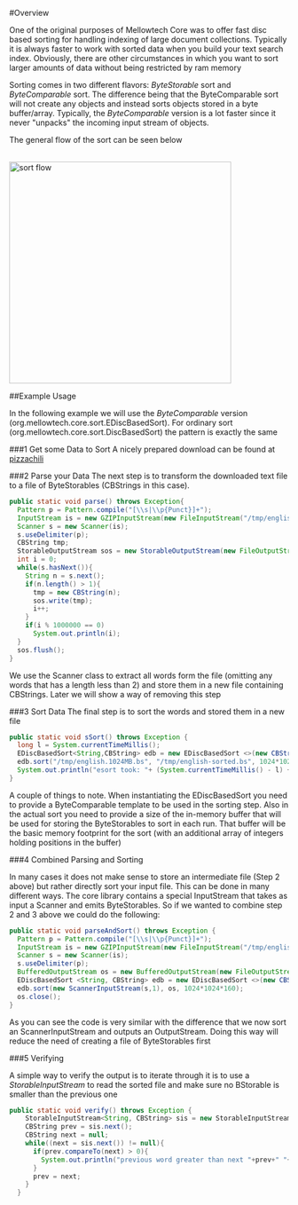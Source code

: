 #Overview

One of the original purposes of Mellowtech Core was to offer fast disc based sorting for handling indexing of 
large document collections. Typically it is always faster to work with sorted data when you build your text search index. Obviously, there
are other circumstances in which you want to sort larger amounts of data without being restricted by ram memory

Sorting comes in two different flavors: *ByteStorable* sort and *ByteComparable* sort. The difference being that the ByteComparable sort
will not create any objects and instead sorts objects stored in a byte buffer/array. Typically, the *ByteComparable* version is a lot
faster since it never "unpacks" the incoming input stream of objects.

The general flow of the sort can be seen below

<br/>
<img src="img/sort.png" alt="sort flow" style="height:400px"/>

##Example Usage

In the following example we will use the *ByteComparable* version (org.mellowtech.core.sort.EDiscBasedSort). For ordinary sort
(org.mellowtech.core.sort.DiscBasedSort) the pattern is exactly the same

###1 Get some Data to Sort
A nicely prepared download can be found at [pizzachili](http://pizzachili.dcc.uchile.cl/texts/nlang)

###2 Parse your Data
The next step is to transform the downloaded text file to a file of ByteStorables (CBStrings in this case).

```java
public static void parse() throws Exception{
  Pattern p = Pattern.compile("[\\s|\\p{Punct}]+");
  InputStream is = new GZIPInputStream(new FileInputStream("/tmp/english.1024MB.gz"));
  Scanner s = new Scanner(is);
  s.useDelimiter(p);
  CBString tmp;
  StorableOutputStream sos = new StorableOutputStream(new FileOutputStream("/tmp/english.1024MB.bs"));
  int i = 0;
  while(s.hasNext()){
    String n = s.next();
    if(n.length() > 1){
      tmp = new CBString(n);
      sos.write(tmp);
      i++;
    }
    if(i % 1000000 == 0)
      System.out.println(i);
  }
  sos.flush();
}
```
We use the Scanner class to extract all words form the file (omitting any words that has a length less than 2)
and store them in a new file containing CBStrings. Later we will show a way of removing this step

###3 Sort Data
The final step is to sort the words and stored them in a new file

```java
public static void sSort() throws Exception {
  long l = System.currentTimeMillis();
  EDiscBasedSort<String,CBString> edb = new EDiscBasedSort <>(new CBString(), "/tmp");
  edb.sort("/tmp/english.1024MB.bs", "/tmp/english-sorted.bs", 1024*1024*160);
  System.out.println("esort took: "+ (System.currentTimeMillis() - l) + "ms");
}
```

A couple of things to note. When instantiating the EDiscBasedSort you need to provide a ByteComparable template to be used
in the sorting step. Also in the actual sort you need to provide a size of the in-memory buffer that will be used for
storing the ByteStorables to sort in each run. That buffer will be the basic memory footprint for the sort (with an additional
array of integers holding positions in the buffer)

###4 Combined Parsing and Sorting

In many cases it does not make sense to store an intermediate file (Step 2 above) but rather directly sort your input file.
This can be done in many different ways. The core library contains a special InputStream that takes as input a Scanner and
emits ByteStorables. So if we wanted to combine step 2 and 3 above we could do the following:

```java
public static void parseAndSort() throws Exception {
  Pattern p = Pattern.compile("[\\s|\\p{Punct}]+");
  InputStream is = new GZIPInputStream(new FileInputStream("/tmp/english.1024MB.gz"));
  Scanner s = new Scanner(is);
  s.useDelimiter(p);
  BufferedOutputStream os = new BufferedOutputStream(new FileOutputStream("/tmp/english-sorted-1.bs"),1024*1024);
  EDiscBasedSort <String, CBString> edb = new EDiscBasedSort <>(new CBString(), "/tmp");
  edb.sort(new ScannerInputStream(s,1), os, 1024*1024*160);
  os.close();
}
```

As you can see the code is very similar with the difference that we now sort an ScannerInputStream and outputs an OutputStream.
Doing this way will reduce the need of creating a file of ByteStorables first

###5 Verifying

A simple way to verify the output is to iterate through it is to use a _StorableInputStream_ to read the sorted file and make
sure no BStorable is smaller than the previous one

```java
public static void verify() throws Exception {
    StorableInputStream<String, CBString> sis = new StorableInputStream <>(new FileInputStream("/tmp/english-sorted.bs"), new CBString());
    CBString prev = sis.next();
    CBString next = null;
    while((next = sis.next()) != null){
      if(prev.compareTo(next) > 0){
        System.out.println("previous word greater than next "+prev+" "+next);
      }
      prev = next;
    }
  }
```













